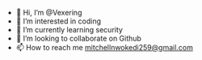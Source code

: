 - 👋 Hi, I’m @Vexering
- 👀 I’m interested in coding
- 🌱 I’m currently learning security
- 💞️ I’m looking to collaborate on Github
- 📫 How to reach me mitchellnwokedi259@gmail.com

<!---
Vexering/Vexering is a ✨ special ✨ repository because its `README.md` (this file) appears on your GitHub profile.
You can click the Preview link to take a look at your changes.
--->
